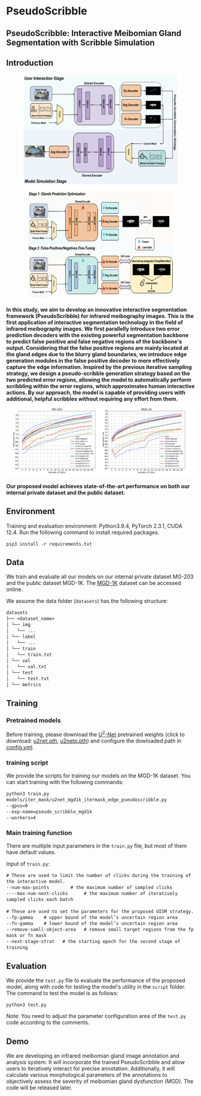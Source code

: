 # PseudoScribble
## PseudoScribble: Interactive Meibomian Gland Segmentation with Scribble Simulation

## Introduction

<p align="center">
  <img src="./assets/img/overview.png" alt="drawing" width="420" height="300"/>
  <img src="./assets/img/two-stage_traing_strategy.png" alt="drawing" width="400" height="300"/>
</p>

**In this study, we aim to develop an innovative interactive segmentation framework (PseudoScribble) for infrared meibography images. This is the first application of interactive segmentation technology in the field of infrared meibography images. We first parallelly introduce two error prediction decoders with the existing powerful segmentation backbone to predict false positive and false negative regions of the backbone's output. Considering that the false positive regions are mainly located at the gland edges due to the blurry gland boundaries, we introduce edge generation modules in the false positive decoder to more effectively capture the edge information. Inspired by the previous iterative sampling strategy, we design a pseudo-scribble generation strategy based on the two predicted error regions, allowing the model to automatically perform scribbling within the error regions, which approximates human interactive actions. By our approach, the model is capable of providing users with additional, helpful scribbles without requiring any effort from them.**
 <img src="./assets/img/plot.png" alt="drawing"/>
 
 **Our proposed model achieves state-of-the-art performance on both our internal private dataset and the public dataset.**

## Environment
Training and evaluation environment: Python3.9.4, PyTorch 2.3.1, CUDA 12.4. Run the following command to install required packages.
```
pip3 install -r requirements.txt
```
## Data
We train and evaluate all our models on our internal private dataset MG-203 and the public dataset MGD-1K. The [MGD-1K](https://mgd1k.github.io/) dataset can be accessed online.

We assume the data folder (`datasets`) has the following structure:

```
datasets
├── <dataset_name> 
│ └── img
│   └── ...
│ └── label
│   └── ...
│ └── train
│   └── train.txt
│ └── val
│   └── val.txt
│ └── test
│   └── test.txt
│ └── metrics
```

## Training

### Pretrained models
Before training, please download the [U<sup>2</sup>-Net](https://github.com/xuebinqin/U-2-Net) pretrained weights (click to download: [u2net.pth](https://drive.google.com/file/d/1ao1ovG1Qtx4b7EoskHXmi2E9rp5CHLcZ/view?pli=1), [u2netp.pth](https://drive.google.com/file/d/1rbSTGKAE-MTxBYHd-51l2hMOQPT_7EPy/view)) and configure the dowloaded path in [config.yml](config.yml).

### training script
We provide the scripts for training our models on the MGD-1K dataset. You can start training with the following commands:
```
python3 train.py models/iter_mask/u2net_mgd1k_itermask_edge_pseudoscribble.py
--gpus=0
--exp-name=pseudo_scribble_mgd1k
--workers=4
```

### Main training function
There are multiple input parameters in the `train.py` file, but most of them have default values.

Input of `train.py`:
```
# These are used to limit the number of clicks during the training of the interactive model.
--num-max-points        # the maximum number of sampled clicks
----max-num-next-clicks      # the maximum number of iteratively sampled clicks each batch

# These are used to set the parameters for the proposed UISM strategy.
--fp-gamma    # upper bound of the model’s uncertain region area     
--fn-gamma    # lower bound of the model’s uncertain region area
--remove-samll-object-area   # remove small target regions from the fp mask or fn mask
--next-stage-strat   # the starting epoch for the second stage of training
```

## Evaluation

We provide the `test.py` file to evaluate the performance of the proposed model, along with code for testing the model's utility in the `script` folder.
The command to test the model is as follows:
```
python3 test.py
```
Note: You need to adjust the parameter configuration area of the `test.py` code according to the comments.

## Demo

We are developing an infrared meibomian gland image annotation and analysis system. It will incorporate the trained PseudoScribble and allow users to iteratively interact for precise annotation. Additionally, it will calculate various morphological parameters of the annotations to objectively assess the severity of meibomian gland dysfunction (MGD). The code will be released later.

